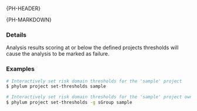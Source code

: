 {PH-HEADER}

{PH-MARKDOWN}

### Details

Analysis results scoring at or below the defined projects thresholds will cause
the analysis to be marked as failure.

### Examples

```sh
# Interactively set risk domain thresholds for the 'sample' project
$ phylum project set-thresholds sample

# Interactively set risk domain thresholds for the 'sample' project owned by the 'sGroup' group
$ phylum project set-thresholds -g sGroup sample
```
